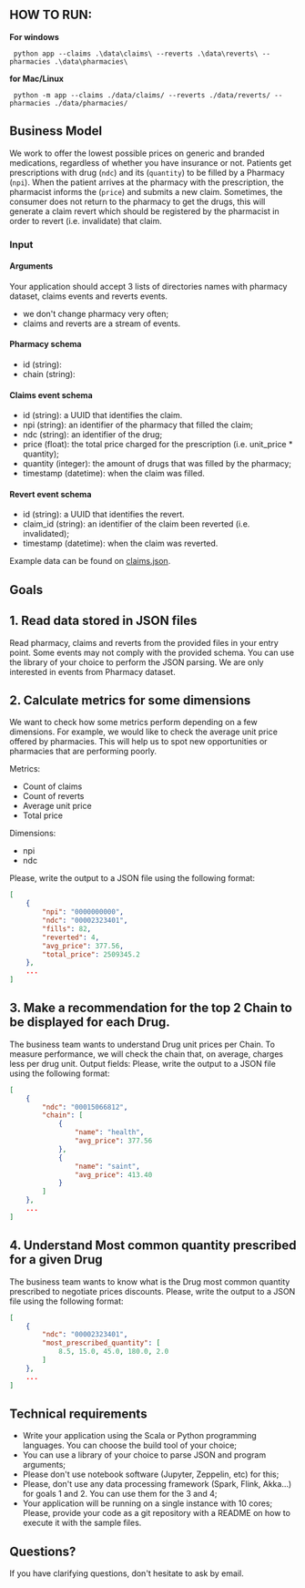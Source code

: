 ## HOW TO RUN:
**For windows** 
```commandline
 python app --claims .\data\claims\ --reverts .\data\reverts\ --pharmacies .\data\pharmacies\
```

**for Mac/Linux**
```commandline
 python -m app --claims ./data/claims/ --reverts ./data/reverts/ --pharmacies ./data/pharmacies/
```

## Business Model
We work to offer the lowest possible prices on generic and branded medications, regardless of whether you have insurance or not. Patients get prescriptions with drug (`ndc`) and its (`quantity`) to be filled by a Pharmacy (`npi`). When the patient arrives at the pharmacy with the prescription, the pharmacist informs the (`price`) and submits a new claim. Sometimes, the consumer does not return to the pharmacy to get the drugs, this will generate a claim revert which should be registered by the pharmacist in order to revert (i.e. invalidate) that claim.
### Input
#### Arguments
Your application should accept 3 lists of directories names with pharmacy dataset, claims events and reverts events.

- we don't change pharmacy very often;
- claims and reverts are a stream of events.
#### Pharmacy schema
- id (string):
- chain (string):
#### Claims event schema
- id (string): a UUID that identifies the claim.
- npi (string): an identifier of the pharmacy that filled the claim;
- ndc (string): an identifier of the drug;
- price (float): the total price charged for the prescription (i.e. unit_price * quantity);
- quantity (integer): the amount of drugs that was filled by the pharmacy;
- timestamp (datetime): when the claim was filled.
#### Revert event schema
- id (string): a UUID that identifies the revert.
- claim_id (string): an identifier of the claim been reverted (i.e. invalidated);
- timestamp (datetime): when the claim was reverted.
  
Example data can be found on [claims.json](https://gist.github.com/matheus-hellohippo/a0e28bcbeade9e5044a08808a847a11c/raw/02-claims.json).

## Goals
## 1. Read data stored in JSON files
Read pharmacy, claims and reverts from the provided files in your entry point. Some events may not comply with the provided schema. You can use the library of your choice to perform the JSON parsing. We are only interested in events from Pharmacy dataset.

## 2. Calculate metrics for some dimensions
We want to check how some metrics perform depending on a few dimensions. For example, we would like to check the average unit price offered by pharmacies. This will help us to spot new opportunities or pharmacies that are performing poorly.

Metrics:
- Count of claims
- Count of reverts
- Average unit price
- Total price

Dimensions:
- npi
- ndc

Please, write the output to a JSON file using the following format:
```json
[
    {
        "npi": "0000000000",
        "ndc": "00002323401",
        "fills": 82,
        "reverted": 4,
        "avg_price": 377.56,
        "total_price": 2509345.2
    },
    ...
]
```
## 3. Make a recommendation for the top 2 Chain to be displayed for each Drug.
The business team wants to understand Drug unit prices per Chain. To measure performance, we will check the chain that, on average, charges less per drug unit.
Output fields:
Please, write the output to a JSON file using the following format:
```json
[
    {
        "ndc": "00015066812",
        "chain": [
            {
                "name": "health",
                "avg_price": 377.56
            },
            {
                "name": "saint",
                "avg_price": 413.40
            }
        ]
    },
    ...
]
```
## 4. Understand Most common quantity prescribed for a given Drug
The business team wants to know what is the Drug most common quantity prescribed to negotiate prices discounts.
Please, write the output to a JSON file using the following format:
```json
[
    {
        "ndc": "00002323401",
        "most_prescribed_quantity": [
            8.5, 15.0, 45.0, 180.0, 2.0
        ]
    },
    ...
]
```

## Technical requirements
- Write your application using the Scala or Python programming languages. You can choose the build tool of your choice;
- You can use a library of your choice to parse JSON and program arguments;
- Please don't use notebook software (Jupyter, Zeppelin, etc) for this;
- Please, don't use any data processing framework (Spark, Flink, Akka...) for goals 1 and 2. You can use them for the 3 and 4;
- Your application will be running on a single instance with 10 cores;
Please, provide your code as a git repository with a README on how to execute it with the sample files.

## Questions?
If you have clarifying questions, don't hesitate to ask by email.
